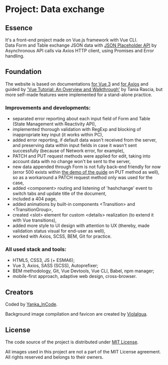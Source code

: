
# Project: Data exchange

## Essence
It's a front-end project made on Vue.js framework with Vue CLI.  
Data Form and Table exchange JSON data with [JSON Placeholder API](https://jsonplaceholder.typicode.com/) by Asynchronous API calls via Axios HTTP client, using Promises and Error handling.

## Foundation
The website is based on documentations [for Vue 3](https://vuejs.org/guide/introduction.html) and [for Axios](https://axios-http.com/docs/intro) and guided by ['Vue Tutorial: An Overview and Walkthrough'](https://www.taniarascia.com/getting-started-with-vue/) by Tania Rascia, but more self-made features were implemented for a stand-alone practice.

### Improvements and developments:
* separated error reporting about each input field of Form and Table (State Management with Reactivity API),
* implemented thorough validation with RegExp and blocking of inappropriate key input (it works within PC),
* added error reporting, if default data wasn't received from the server, and preserving data within input fields in case it wasn't sent successfully (because of Network error, for example),
* PATCH and PUT request methods were applied for edit, taking into account data with no change won't be sent to the server,
* new data appended through Form is not fully back-end friendly for now (error 500 exists within [the demo of the guide](https://taniarascia.github.io/vue-tutorial/) on PUT method as well), so as a workaround a PATCH request method only was used for the case,
* added &lt;component&gt; routing and listening of 'hashchange' event to switch tabs and update title of the document,
* included a 404 page,
* added animations by built-in components &lt;Transition&gt; and &lt;TransitionGroup&gt;,
* created &lt;slot&gt; element for custom &lt;details&gt; realization (to extend it with Vue transitions),
* added more style to UI design with attention to UX (thereby, made validation status visual for end-user as well),
* worked with Axios, SCSS, BEM, Git for practice.

### All used stack and tools:
* HTML5, CSS3, JS (+ ESMA6);
* Vue 3, Axios, SASS (SCSS), Autoprefixer;
* BEM methodology, Git, Vue Devtools, Vue CLI, Babel, npm manager;
* mobile-first approach, adaptive web design, cross-browser.

## Creators
Coded by [Yanka_InCode](https://github.com/yankaincode).

Background image compilation and favicon are created by [ViolaIgua](https://viola-igua.tumblr.com/).

## License
The code source of the project is distributed under [MIT License](./LICENSE).

All images used in this project are not a part of the MIT License agreement. All rights reserved and belongs to their owners.
